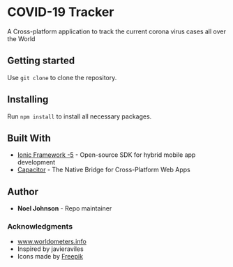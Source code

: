 # COVID-19 Tracker
A Cross-platform application to track the current corona virus cases all over the World
## Getting started
Use `git clone` to clone the repository.
## Installing
Run `npm install` to install all necessary packages.
## Built With
* [Ionic Framework -5](https://ionicframework.com/) - Open-source SDK for hybrid mobile app development
* [Capacitor](https://capacitor.ionicframework.com/) - The Native Bridge for Cross-Platform Web Apps
## Author
* **Noel Johnson** - Repo maintainer
### Acknowledgments
* www.worldometers.info
* Inspired by javieraviles
* Icons made by [Freepik](https://www.flaticon.com/authors/freepik)
